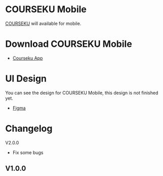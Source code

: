 # COURSEKU Mobile

[COURSEKU](http://courseku.herokuapp.com) will available for mobile.

# Download COURSEKU Mobile
- [Courseku App](https://bit.ly/app-courseku)

# UI Design
You can see the design for COURSEKU Mobile, this design is not finished yet.
- [Figma](https://www.figma.com/file/3QpuOrLDPobFBIii30RBHe/Untitled?node-id=12%3A74)

# Changelog

V2.0.0
- Fix some bugs

V1.0.0
-

